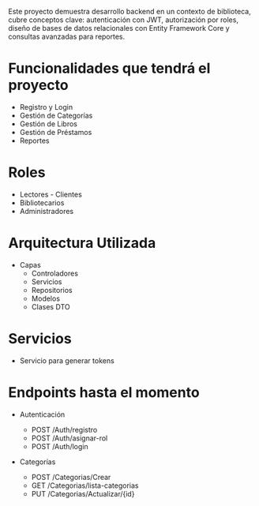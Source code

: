 Este proyecto demuestra desarrollo backend en un contexto de biblioteca, cubre conceptos clave: autenticación con JWT, autorización por roles, diseño
de bases de datos relacionales con Entity Framework Core y consultas avanzadas para reportes.

# Funcionalidades que tendrá el proyecto
- Registro y Login
- Gestión de Categorías
- Gestión de Libros
- Gestión de Préstamos
- Reportes

# Roles
- Lectores - Clientes
- Bibliotecarios
- Administradores

# Arquitectura Utilizada
- Capas
  - Controladores
  - Servicios
  - Repositorios
  - Modelos
  - Clases DTO

# Servicios
- Servicio para generar tokens

# Endpoints hasta el momento
- Autenticación
   - POST /Auth/registro
   - POST /Auth/asignar-rol
   - POST /Auth/login

- Categorías
   - POST /Categorias/Crear
   - GET /Categorias/lista-categorias
   - PUT /Categorias/Actualizar/{id}
